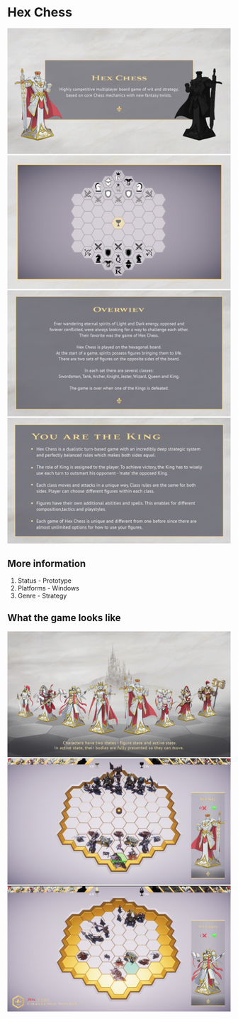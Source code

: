 # Hex Chess
![alt_text](https://github.com/Stoske98/Hexagon/blob/main/Screenshots/hexagon1.jpg)
![alt_text](https://github.com/Stoske98/Hexagon/blob/main/Screenshots/hexagon2.jpg)
![alt_text](https://github.com/Stoske98/Hexagon/blob/main/Screenshots/hexagon6.jpg)
![alt_text](https://github.com/Stoske98/Hexagon/blob/main/Screenshots/hexagon7.jpg)

## More information
1. Status - Prototype
2. Platforms -	Windows
3. Genre	- Strategy

## What the game looks like
![alt_text](https://github.com/Stoske98/Hexagon/blob/main/Screenshots/hexagon3.jpg)
![alt_text](https://github.com/Stoske98/Hexagon/blob/main/Screenshots/hexagon4.jpg)
![alt_text](https://github.com/Stoske98/Hexagon/blob/main/Screenshots/hexagon5.jpg)
